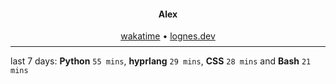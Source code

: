 <h4 align="center">
    Alex
</h4>

<div align="center">
    <a href="https://wakatime.com/@lognes">wakatime</a>
    <span>&bull;</span>
    <a href="https://lognes.dev">lognes.dev</a>
</div>

<hr style="margin-bottom: 0.5rem;margin-top: 0.5rem;"/>

<!--The rest goes down here-->

<p align="center">
  <div style="max-width:32rem">
    last 7 days: <strong>Python</strong> <code>55 mins</code>,  <strong>hyprlang</strong> <code>29 mins</code>,  <strong>CSS</strong> <code>28 mins</code> and <strong>Bash</strong> <code>21 mins</code>
  </div>
</p>

